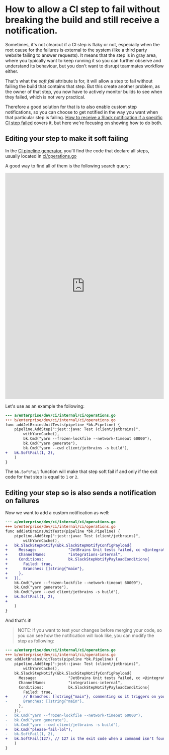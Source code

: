 # How to allow a CI step to fail without breaking the build and still receive a notification.

Sometimes, it's not clearcut if a CI step is flaky or not, especially when the root cause for the failures is external to the system (like a third party website failing to answer requests). It means that the step is in gray area, where you typically want to keep running it so you can further observe and understand its behaviour, but you don't want to disrupt teammates workflow either. 

That's what the _soft fail_ attribute is for, it will allow a step to fail without failing the build that contains that step. But this create another problem, as the owner of that step, you now have to actively monitor builds to see when they failed, which is not very practical.

Therefore a good solution for that is to also enable custom step notifications, so you can choose to get notified in the way you want when that particular step is failing. [How to receive a Slack notification if a specific CI step failed](./receive_slack_notification_on_a_failed_ci_step.md) covers it, but here we're focusing on showing how to do both.

## Editing your step to make it soft failing

In the [CI pipeline generator](../background-information/ci/development.md), you'll find the code that declare all steps, usually located in [ci/operations.go](https://sourcegraph.sourcegraph.com/github.com/sourcegraph/sourcegraph/-/blob/enterprise/dev/ci/internal/ci/operations.go)

A good way to find all of them is the following search query: 

<div class="embed">
  <iframe src="https://sourcegraph.com/embed/notebooks/Tm90ZWJvb2s6MTQwMA=="
    style="width:100%;height:720px" frameborder="0" sandbox="allow-scripts allow-same-origin allow-popups">
  </iframe>
</div>

Let's use as an example the following: 

```diff
--- a/enterprise/dev/ci/internal/ci/operations.go
+++ b/enterprise/dev/ci/internal/ci/operations.go
func addJetBrainsUnitTests(pipeline *bk.Pipeline) {
	pipeline.AddStep(":jest::java: Test (client/jetbrains)",
		withYarnCache(),
		bk.Cmd("yarn --frozen-lockfile --network-timeout 60000"),
		bk.Cmd("yarn generate"),
		bk.Cmd("yarn --cwd client/jetbrains -s build"),
+   bk.SoftFail(1, 2),
	)
}
```

The `bk.SoftFail` function will make that step soft fail if and only if the exit code for that step is equal to `1` or `2`.

## Editing your step so is also sends a notification on failures

Now we want to add a custom notification as well:

```diff
--- a/enterprise/dev/ci/internal/ci/operations.go
+++ b/enterprise/dev/ci/internal/ci/operations.go
func addJetBrainsUnitTests(pipeline *bk.Pipeline) {
	pipeline.AddStep(":jest::java: Test (client/jetbrains)",
		withYarnCache(),
+   bk.SlackStepNotify(&bk.SlackStepNotifyConfigPayload{
+     Message:              "JetBrains Unit tests failed, cc <@integrations-eng>",
+     ChannelName:          "integrations-internal",
+     Conditions:           bk.SlackStepNotifyPayloadConditions{
+       Failed: true, 
+       Branches: []string{"main"},
+     },
+   }),
    bk.Cmd("yarn --frozen-lockfile --network-timeout 60000"),
    bk.Cmd("yarn generate"),
    bk.Cmd("yarn --cwd client/jetbrains -s build"),
+   bk.SoftFail(1, 2),
+   
	)
}
```

And that's it! 

> NOTE: If you want to test your changes before merging your code, so you can see how the notification will look like, you can modify the step as following: 


```diff
--- a/enterprise/dev/ci/internal/ci/operations.go
+++ b/enterprise/dev/ci/internal/ci/operations.go
unc addJetBrainsUnitTests(pipeline *bk.Pipeline) {
	pipeline.AddStep(":jest::java: Test (client/jetbrains)",
		withYarnCache(),
    bk.SlackStepNotify(&bk.SlackStepNotifyConfigPayload{
      Message:              "JetBrains Unit tests failed, cc <@integrations-eng>",
      ChannelName:          "integrations-internal",
      Conditions:           bk.SlackStepNotifyPayloadConditions{
        Failed: true, 
+       // Branches: []string{"main"}, commenting so it triggers on your branch, before it gets merged.
-       Branches: []string{"main"},
      },
    }),
-   bk.Cmd("yarn --frozen-lockfile --network-timeout 60000"),
-   bk.Cmd("yarn generate"),
-   bk.Cmd("yarn --cwd client/jetbrains -s build"),
+   bk.Cmd("please-fail-lol"),
-   bk.SoftFail(1, 2),
+   bk.SoftFail(127), // 127 is the exit code when a command isn't found, see the line above.
	)
}
```
